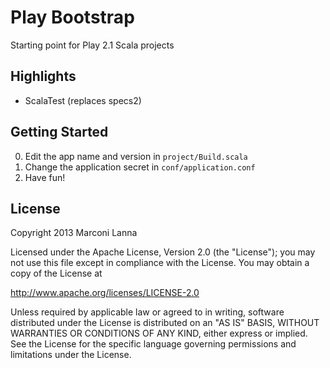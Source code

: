 # Play Bootstrap

Starting point for Play 2.1 Scala projects

## Highlights

* ScalaTest (replaces specs2)

## Getting Started

0. Edit the app name and version in `project/Build.scala`
0. Change the application secret in `conf/application.conf`
0. Have fun!

## License

Copyright 2013 Marconi Lanna

Licensed under the Apache License, Version 2.0 (the "License");
you may not use this file except in compliance with the License.
You may obtain a copy of the License at

   http://www.apache.org/licenses/LICENSE-2.0

Unless required by applicable law or agreed to in writing, software
distributed under the License is distributed on an "AS IS" BASIS,
WITHOUT WARRANTIES OR CONDITIONS OF ANY KIND, either express or implied.
See the License for the specific language governing permissions and
limitations under the License.
